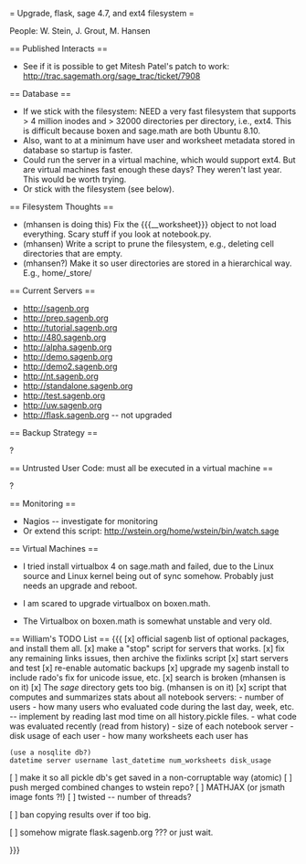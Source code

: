 = Upgrade, flask, sage 4.7, and ext4 filesystem =

People: W. Stein, J. Grout, M. Hansen

== Published Interacts ==

  * See if it is possible to get Mitesh Patel's patch to work: http://trac.sagemath.org/sage_trac/ticket/7908

== Database ==

  * If we stick with the filesystem: NEED a very fast filesystem that supports > 4 million inodes and > 32000 directories per directory, i.e., ext4.   This is difficult because boxen and sage.math are both Ubuntu 8.10.
  * Also, want to at a minimum have user and worksheet metadata stored in database so startup is faster. 
  * Could run the server in a virtual machine, which would support ext4.  But are virtual machines fast enough these days?  They weren't last year.  This would be worth trying. 
  * Or stick with the filesystem (see below).


== Filesystem Thoughts ==

  * (mhansen is doing this) Fix the {{{__worksheet}}} object to not load everything.  Scary stuff if you look at notebook.py.
  * (mhansen) Write a script to prune the filesystem, e.g., deleting cell directories that are empty.
  * (mhansen?) Make it so user directories are stored in a hierarchical way.  E.g., home/_store/


== Current Servers ==


  * http://sagenb.org
  * http://prep.sagenb.org
  * http://tutorial.sagenb.org
  * http://480.sagenb.org
  * http://alpha.sagenb.org
  * http://demo.sagenb.org
  * http://demo2.sagenb.org
  * http://nt.sagenb.org
  * http://standalone.sagenb.org
  * http://test.sagenb.org
  * http://uw.sagenb.org
  * http://flask.sagenb.org    -- not upgraded

== Backup Strategy ==

  ?

== Untrusted User Code: must all be executed in a virtual machine ==

  ? 


== Monitoring ==

  * Nagios -- investigate for monitoring
  * Or extend this script: http://wstein.org/home/wstein/bin/watch.sage

== Virtual Machines ==

  * I tried install virtualbox 4 on sage.math and failed, due to the Linux source and Linux kernel being out of sync somehow.  Probably just needs an upgrade and reboot.

  * I am scared to upgrade virtualbox on boxen.math.

  * The Virtualbox on boxen.math is somewhat unstable and very old. 

== William's TODO List ==
{{{
 [x] official sagenb list of optional packages, and install them all.
 [x] make a "stop" script for servers that works.
 [x] fix any remaining links issues, then archive the fixlinks script
 [x] start servers and test
 [x] re-enable automatic backups
 [x] upgrade my sagenb install to include rado's fix for unicode issue, etc. 
 [x] search is broken (mhansen is on it)
 [x]  The _sage_ directory gets too big. (mhansen is on it)
 [x] script that computes and summarizes stats about all notebook servers:
      - number of users
      - how many users who evaluated code during the last day, week, etc. -- implement by reading last mod time on all history.pickle files.
      - what code was evaluated recently (read from history)
      - size of each notebook server
      - disk usage of each user
      - how many worksheets each user has
      
    (use a nosqlite db?)
    datetime server username last_datetime num_worksheets disk_usage

 [ ] make it so all pickle db's get saved in a non-corruptable way (atomic)
 [ ] push merged combined changes to wstein repo?
 [ ] MATHJAX (or jsmath image fonts ?!)
 [ ] twisted -- number of threads?



 [ ] ban copying results over if too big.


 [ ] somehow migrate flask.sagenb.org ???  or just wait.

}}}
